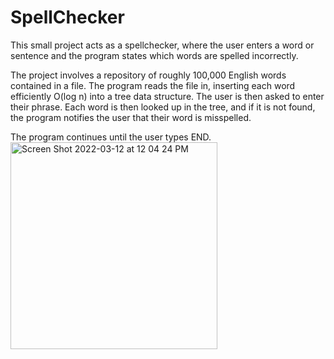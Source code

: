 # SpellChecker
This small project acts as a spellchecker, where the user enters a word or sentence and the program states which words are spelled incorrectly. 

The project involves a repository of roughly 100,000 English words contained in a file. The program reads the file in, inserting each word efficiently O(log n) into a tree data structure. The user is then asked to enter their phrase. Each word is then looked up in the tree, and if it is not found, the program notifies the user that their word is misspelled.

The program continues until the user types END.
<img width="331" alt="Screen Shot 2022-03-12 at 12 04 24 PM" src="https://user-images.githubusercontent.com/54502182/158027512-1439bc8e-014c-42e6-aa98-0652837820a1.png">
